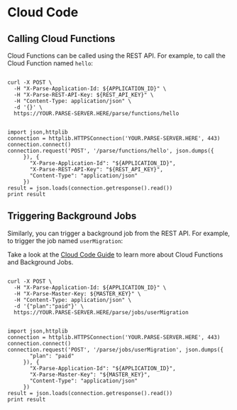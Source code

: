 # Cloud Code

## Calling Cloud Functions

Cloud Functions can be called using the REST API. For example, to call the Cloud Function named `hello`:

<pre><code class="bash">
curl -X POST \
  -H "X-Parse-Application-Id: ${APPLICATION_ID}" \
  -H "X-Parse-REST-API-Key: ${REST_API_KEY}" \
  -H "Content-Type: application/json" \
  -d '{}' \
  https://YOUR.PARSE-SERVER.HERE/parse/functions/hello
</code></pre>
<pre><code class="python">
import json,httplib
connection = httplib.HTTPSConnection('YOUR.PARSE-SERVER.HERE', 443)
connection.connect()
connection.request('POST', '/parse/functions/hello', json.dumps({
     }), {
       "X-Parse-Application-Id": "${APPLICATION_ID}",
       "X-Parse-REST-API-Key": "${REST_API_KEY}",
       "Content-Type": "application/json"
     })
result = json.loads(connection.getresponse().read())
print result
</code></pre>

##  Triggering Background Jobs

Similarly, you can trigger a background job from the REST API. For example, to trigger the job named `userMigration`:

<div class='tip info'><div>
  Take a look at the <a href="/cloudcode/guide/#cloud-functions">Cloud Code Guide</a> to learn more about Cloud Functions and Background Jobs.
</div></div>

<pre><code class="bash">
curl -X POST \
  -H "X-Parse-Application-Id: ${APPLICATION_ID}" \
  -H "X-Parse-Master-Key: ${MASTER_KEY}" \
  -H "Content-Type: application/json" \
  -d '{"plan":"paid"}' \
  https://YOUR.PARSE-SERVER.HERE/parse/jobs/userMigration
</code></pre>
<pre><code class="python">
import json,httplib
connection = httplib.HTTPSConnection('YOUR.PARSE-SERVER.HERE', 443)
connection.connect()
connection.request('POST', '/parse/jobs/userMigration', json.dumps({
       "plan": "paid"
     }), {
       "X-Parse-Application-Id": "${APPLICATION_ID}",
       "X-Parse-Master-Key": "${MASTER_KEY}",
       "Content-Type": "application/json"
     })
result = json.loads(connection.getresponse().read())
print result
</code></pre>
